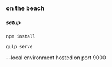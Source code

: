 ### on the beach

##### setup

```npm install```

```gulp serve```

--local environment hosted on port 9000
